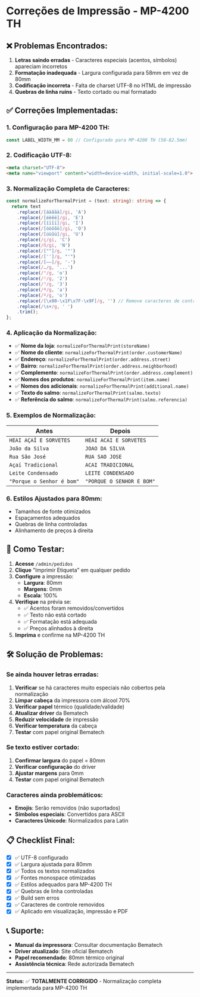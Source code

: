 # Correções de Impressão - MP-4200 TH

## ❌ Problemas Encontrados:

1. **Letras saindo erradas** - Caracteres especiais (acentos, símbolos) apareciam incorretos
2. **Formatação inadequada** - Largura configurada para 58mm em vez de 80mm
3. **Codificação incorreta** - Falta de charset UTF-8 no HTML de impressão
4. **Quebras de linha ruins** - Texto cortado ou mal formatado

## ✅ Correções Implementadas:

### 1. **Configuração para MP-4200 TH:**
```typescript
const LABEL_WIDTH_MM = 80 // Configurado para MP-4200 TH (58-82.5mm)
```

### 2. **Codificação UTF-8:**
```html
<meta charset="UTF-8">
<meta name="viewport" content="width=device-width, initial-scale=1.0">
```

### 3. **Normalização Completa de Caracteres:**
```typescript
const normalizeForThermalPrint = (text: string): string => {
  return text
    .replace(/[áàâãä]/gi, 'A')
    .replace(/[éèêë]/gi, 'E') 
    .replace(/[íìîï]/gi, 'I')
    .replace(/[óòôõö]/gi, 'O')
    .replace(/[úùûü]/gi, 'U')
    .replace(/ç/gi, 'C')
    .replace(/ñ/gi, 'N')
    .replace(/[""]/g, '"')
    .replace(/['']/g, "'")
    .replace(/[–—]/g, '-')
    .replace(/…/g, '...')
    .replace(/°/g, 'o')
    .replace(/²/g, '2')
    .replace(/³/g, '3')
    .replace(/ª/g, 'a')
    .replace(/º/g, 'o')
    .replace(/[\x00-\x1F\x7F-\x9F]/g, '') // Remove caracteres de controle
    .replace(/\s+/g, ' ')
    .trim();
};
```

### 4. **Aplicação da Normalização:**
- ✅ **Nome da loja**: `normalizeForThermalPrint(storeName)`
- ✅ **Nome do cliente**: `normalizeForThermalPrint(order.customerName)`
- ✅ **Endereço**: `normalizeForThermalPrint(order.address.street)`
- ✅ **Bairro**: `normalizeForThermalPrint(order.address.neighborhood)`
- ✅ **Complemento**: `normalizeForThermalPrint(order.address.complement)`
- ✅ **Nomes dos produtos**: `normalizeForThermalPrint(item.name)`
- ✅ **Nomes dos adicionais**: `normalizeForThermalPrint(additional.name)`
- ✅ **Texto do salmo**: `normalizeForThermalPrint(salmo.texto)`
- ✅ **Referência do salmo**: `normalizeForThermalPrint(salmo.referencia)`

### 5. **Exemplos de Normalização:**
| Antes | Depois |
|-------|--------|
| `HEAI AÇAÍ E SORVETES` | `HEAI ACAI E SORVETES` |
| `João da Silva` | `JOAO DA SILVA` |
| `Rua São José` | `RUA SAO JOSE` |
| `Açaí Tradicional` | `ACAI TRADICIONAL` |
| `Leite Condensado` | `LEITE CONDENSADO` |
| `"Porque o Senhor é bom"` | `"PORQUE O SENHOR E BOM"` |

### 6. **Estilos Ajustados para 80mm:**
- Tamanhos de fonte otimizados
- Espaçamentos adequados
- Quebras de linha controladas
- Alinhamento de preços à direita

## 🔧 Como Testar:

1. **Acesse** `/admin/pedidos`
2. **Clique** "Imprimir Etiqueta" em qualquer pedido
3. **Configure** a impressão:
   - **Largura**: 80mm
   - **Margens**: 0mm
   - **Escala**: 100%
4. **Verifique** na prévia se:
   - ✅ Acentos foram removidos/convertidos
   - ✅ Texto não está cortado
   - ✅ Formatação está adequada
   - ✅ Preços alinhados à direita
5. **Imprima** e confirme na MP-4200 TH

## 🛠️ Solução de Problemas:

### Se ainda houver letras erradas:
1. **Verificar** se há caracteres muito especiais não cobertos pela normalização
2. **Limpar cabeça** da impressora com álcool 70%
3. **Verificar papel** térmico (qualidade/validade)
4. **Atualizar driver** da Bematech
5. **Reduzir velocidade** de impressão
6. **Verificar temperatura** da cabeça
7. **Testar** com papel original Bematech

### Se texto estiver cortado:
1. **Confirmar largura** do papel = 80mm
2. **Verificar configuração** do driver
3. **Ajustar margens** para 0mm
4. **Testar** com papel original Bematech

### Caracteres ainda problemáticos:
- **Emojis**: Serão removidos (não suportados)
- **Símbolos especiais**: Convertidos para ASCII
- **Caracteres Unicode**: Normalizados para Latin

## 📋 Checklist Final:

- [x] ✅ UTF-8 configurado
- [x] ✅ Largura ajustada para 80mm
- [x] ✅ Todos os textos normalizados
- [x] ✅ Fontes monospace otimizadas
- [x] ✅ Estilos adequados para MP-4200 TH
- [x] ✅ Quebras de linha controladas
- [x] ✅ Build sem erros
- [x] ✅ Caracteres de controle removidos
- [x] ✅ Aplicado em visualização, impressão e PDF

## 📞 Suporte:

- **Manual da impressora**: Consultar documentação Bematech
- **Driver atualizado**: Site oficial Bematech
- **Papel recomendado**: 80mm térmico original
- **Assistência técnica**: Rede autorizada Bematech

---

**Status**: ✅ **TOTALMENTE CORRIGIDO** - Normalização completa implementada para MP-4200 TH 